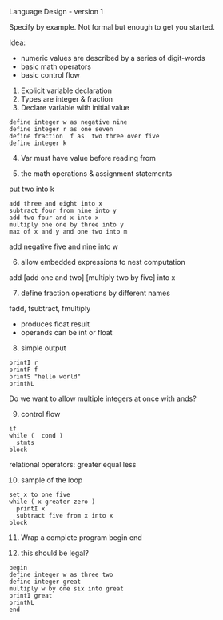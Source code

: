 

Language Design - version 1

Specify by example.  Not formal but enough to get you started.

Idea:   
  - numeric values are described by a series of digit-words
  - basic math operators
  - basic control flow 

1) Explicit variable declaration
2) Types are integer & fraction
3) Declare variable with initial value

```
define integer w as negative nine
define integer r as one seven  
define fraction  f as  two three over five 
define integer k
```


4)  Var must have value before reading from


5) the math operations & assignment statements

put two into k

```
add three and eight into x
subtract four from nine into y
add two four and x into x
multiply one one by three into y
max of x and y and one two into m
```

add negative five and nine into w

6) allow embedded expressions to nest computation

add  [add one and two]  [multiply two by five]  into x


7) define fraction operations by different names

fadd, fsubtract, fmultiply  
   - produces float result
   - operands can be int or float


8) simple output
```
printI r
printF f
printS "hello world"
printNL
```

Do we want to allow multiple integers at once with ands?

9) control flow
```
if
while (  cond ) 
  stmts
block
```


relational operators:  greater equal less  

10) sample of the loop

```
set x to one five
while ( x greater zero )
  printI x
  subtract five from x into x
block
```


11) Wrap a complete program
    begin
    end

12) this should be legal?

```
begin
define integer w as three two
define integer great 
multiply w by one six into great 
printI great 
printNL 
end
```


